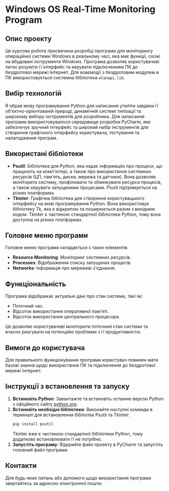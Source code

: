 # Windows OS Real-Time Monitoring Program

## Опис проекту
Ця курсова робота присвячена розробці програми для моніторингу операційної системи Windows в реальному часі, яка має функції, схожі на вбудовані інструменти Windows. Програма дозволяє користувачеві легко розуміти її інтерфейс та керувати підключенням ПК до бездротової мережі Інтернет. Для взаємодії з бездротовим модулем в ПК використовується системна бібліотека `wlanapi.lib`.

## Вибір технологій
Я обрав мову програмування Python для написання утиліти завдяки її об'єктно-орієнтованій природі, динамічній системі типізації та широкому вибору інструментів для розробника. Для написання програми використовувалося середовище розробки PyCharm, яке забезпечує зручний інтерфейс та широкий набір інструментів для створення графічного інтерфейсу користувача, тестування та налагодження програм.

## Використані бібліотеки
- **Psutil**: Бібліотека для Python, яка надає інформацію про процеси, що працюють на комп'ютері, а також про використання системних ресурсів (ЦП, пам'ять, диски, мережа та датчики). Вона дозволяє моніторити систему, профілювати та обмежувати ресурси процесів, а також керувати запущеними процесами. Psutil підтримується на різних платформах.
- **Tkinter**: Графічна бібліотека для створення користувацького інтерфейсу на мові програмування Python. Вона використовує бібліотеку Tk, яка є відкритою та поширюється разом з вихідним кодом. Tkinter є частиною стандартної бібліотеки Python, тому вона доступна на різних платформах.

## Головне меню програми
Головне меню програми складається з таких елементів:
- **Resource Monitoring**: Моніторинг системних ресурсів.
- **Processes**: Відображення списку запущених процесів.
- **Networks**: Інформація про мережеві з'єднання.

## Функціональність
Програма відображає актуальні дані про стан системи, такі як:
- Поточний час.
- Відсоток використання оперативної пам'яті.
- Відсоток використання центрального процесора.

Це дозволяє користувачеві моніторити поточний стан системи та вчасно реагувати на потенційні проблеми з її продуктивністю.

## Вимоги до користувача
Для правильного функціонування програми користувач повинен мати базові знання щодо використання ПК та підключення до бездротової мережі Інтернет.

## Інструкції з встановлення та запуску
1. **Встановіть Python**: Завантажте та встановіть останню версію Python з офіційного сайту [python.org](https://www.python.org/).
2. **Встановіть необхідні бібліотеки**: Виконайте наступні команди в терміналі для встановлення бібліотек Psutil та Tkinter:
   ```bash
   pip install psutil
   ```
   Tkinter вже є частиною стандартної бібліотеки Python, тому додатково встановлювати її не потрібно.
3. **Запустіть програму**: Відкрийте файл проекту в PyCharm та запустіть головний файл програми.

## Контакти
Для будь-яких питань або допомоги щодо використання програми звертайтесь за адресою електронної пошти:
